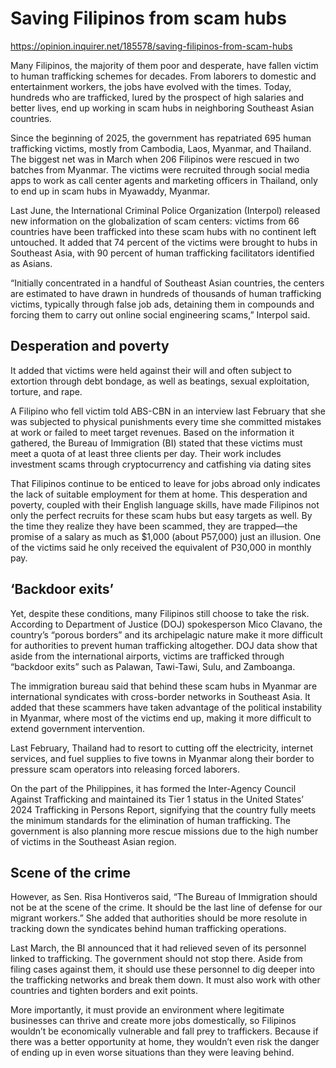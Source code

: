 # Saving Filipinos from scam hubs

https://opinion.inquirer.net/185578/saving-filipinos-from-scam-hubs



Many Filipinos, the majority of them poor and desperate, have fallen victim to human trafficking schemes for decades. From laborers to domestic and entertainment workers, the jobs have evolved with the times. Today, hundreds who are trafficked, lured by the prospect of high salaries and better lives, end up working in scam hubs in neighboring Southeast Asian countries.

Since the beginning of 2025, the government has repatriated 695 human trafficking victims, mostly from Cambodia, Laos, Myanmar, and Thailand. The biggest net was in March when 206 Filipinos were rescued in two batches from Myanmar. The victims were recruited through social media apps to work as call center agents and marketing officers in Thailand, only to end up in scam hubs in Myawaddy, Myanmar.

Last June, the International Criminal Police Organization (Interpol) released new information on the globalization of scam centers: victims from 66 countries have been trafficked into these scam hubs with no continent left untouched. It added that 74 percent of the victims were brought to hubs in Southeast Asia, with 90 percent of human trafficking facilitators identified as Asians.

“Initially concentrated in a handful of Southeast Asian countries, the centers are estimated to have drawn in hundreds of thousands of human trafficking victims, typically through false job ads, detaining them in compounds and forcing them to carry out online social engineering scams,” Interpol said.



##  Desperation and poverty



It added that victims were held against their will and often subject to extortion through debt bondage, as well as beatings, sexual exploitation, torture, and rape.

A Filipino who fell victim told ABS-CBN in an interview last February that she was subjected to physical punishments every time she committed mistakes at work or failed to meet target revenues. Based on the information it gathered, the Bureau of Immigration (BI) stated that these victims must meet a quota of at least three clients per day. Their work includes investment scams through cryptocurrency and catfishing via dating sites

That Filipinos continue to be enticed to leave for jobs abroad only indicates the lack of suitable employment for them at home. This desperation and poverty, coupled with their English language skills, have made Filipinos not only the perfect recruits for these scam hubs but easy targets as well. By the time they realize they have been scammed, they are trapped—the promise of a salary as much as $1,000 (about P57,000) just an illusion. One of the victims said he only received the equivalent of P30,000 in monthly pay.



##  ‘Backdoor exits’



Yet, despite these conditions, many Filipinos still choose to take the risk. According to Department of Justice (DOJ) spokesperson Mico Clavano, the country’s “porous borders” and its archipelagic nature make it more difficult for authorities to prevent human trafficking altogether. DOJ data show that aside from the international airports, victims are trafficked through “backdoor exits” such as Palawan, Tawi-Tawi, Sulu, and Zamboanga.

The immigration bureau said that behind these scam hubs in Myanmar are international syndicates with cross-border networks in Southeast Asia. It added that these scammers have taken advantage of the political instability in Myanmar, where most of the victims end up, making it more difficult to extend government intervention.

Last February, Thailand had to resort to cutting off the electricity, internet services, and fuel supplies to five towns in Myanmar along their border to pressure scam operators into releasing forced laborers.

On the part of the Philippines, it has formed the Inter-Agency Council Against Trafficking and maintained its Tier 1 status in the United States’ 2024 Trafficking in Persons Report, signifying that the country fully meets the minimum standards for the elimination of human trafficking. The government is also planning more rescue missions due to the high number of victims in the Southeast Asian region.



##  Scene of the crime



However, as Sen. Risa Hontiveros said, “The Bureau of Immigration should not be at the scene of the crime. It should be the last line of defense for our migrant workers.” She added that authorities should be more resolute in tracking down the syndicates behind human trafficking operations.

Last March, the BI announced that it had relieved seven of its personnel linked to trafficking. The government should not stop there. Aside from filing cases against them, it should use these personnel to dig deeper into the trafficking networks and break them down. It must also work with other countries and tighten borders and exit points.

More importantly, it must provide an environment where legitimate businesses can thrive and create more jobs domestically, so Filipinos wouldn’t be economically vulnerable and fall prey to traffickers. Because if there was a better opportunity at home, they wouldn’t even risk the danger of ending up in even worse situations than they were leaving behind.
